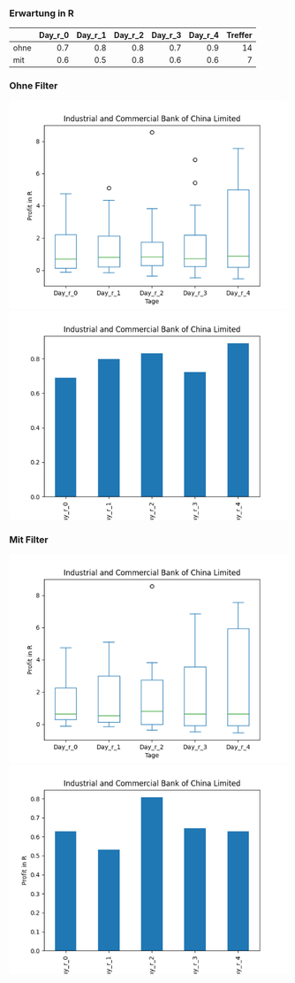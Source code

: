 ### Erwartung in R
|      |   Day_r_0 |   Day_r_1 |   Day_r_2 |   Day_r_3 |   Day_r_4 |   Treffer |
|:-----|----------:|----------:|----------:|----------:|----------:|----------:|
| ohne |       0.7 |       0.8 |       0.8 |       0.7 |       0.9 |        14 |
| mit  |       0.6 |       0.5 |       0.8 |       0.6 |       0.6 |         7 |

### Ohne Filter
![image info](./data/IDCBY_box_all.png)
![image info](./data/IDCBY_median_all.png)

### Mit Filter
![image info](./data/IDCBY_box_filtered.png)
![image info](./data/IDCBY_median_filtered.png)